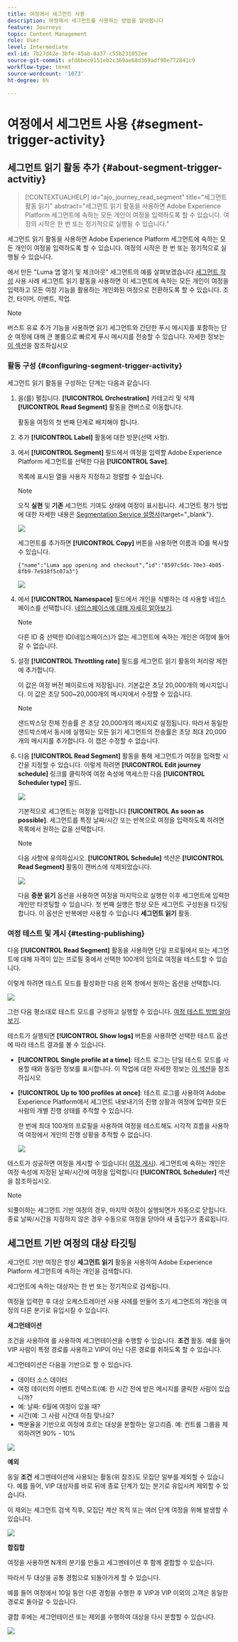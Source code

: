 ```yaml
---
title: 여정에서 세그먼트 사용
description: 여정에서 세그먼트를 사용하는 방법을 알아봅니다
feature: Journeys
topic: Content Management
role: User
level: Intermediate
exl-id: 7b27d42e-3bfe-45ab-8a37-c55b231052ee
source-git-commit: afd6bec0151eb2c369ae68d369adf98e772841c9
workflow-type: tm+mt
source-wordcount: '1073'
ht-degree: 6%

---
```


# 여정에서 세그먼트 사용 {#segment-trigger-activity}

## 세그먼트 읽기 활동 추가 {#about-segment-trigger-actvitiy}

>[!CONTEXTUALHELP]
>id="ajo_journey_read_segment"
>title="세그먼트 활동 읽기"
>abstract="세그먼트 읽기 활동을 사용하면 Adobe Experience Platform 세그먼트에 속하는 모든 개인이 여정을 입력하도록 할 수 있습니다. 여정의 시작은 한 번 또는 정기적으로 실행될 수 있습니다."

세그먼트 읽기 활동을 사용하면 Adobe Experience Platform 세그먼트에 속하는 모든 개인이 여정을 입력하도록 할 수 있습니다. 여정의 시작은 한 번 또는 정기적으로 실행될 수 있습니다.

에서 만든 &quot;Luma 앱 열기 및 체크아웃&quot; 세그먼트의 예를 살펴보겠습니다 [세그먼트 작성](../segment/about-segments.md) 사용 사례 세그먼트 읽기 활동을 사용하면 이 세그먼트에 속하는 모든 개인이 여정을 입력하고 모든 여정 기능을 활용하는 개인화된 여정으로 전환하도록 할 수 있습니다. 조건, 타이머, 이벤트, 작업.

>[!NOTE]
>
>버스트 유료 추가 기능을 사용하면 읽기 세그먼트와 간단한 푸시 메시지를 포함하는 단순 여정에 대해 큰 볼륨으로 빠르게 푸시 메시지를 전송할 수 있습니다. 자세한 정보는 [이 섹션](../building-journeys/journey-gs.md#burst)을 참조하십시오

### 활동 구성 {#configuring-segment-trigger-activity}

세그먼트 읽기 활동을 구성하는 단계는 다음과 같습니다.

1. 을(를) 펼칩니다. **[!UICONTROL Orchestration]** 카테고리 및 삭제 **[!UICONTROL Read Segment]** 활동을 캔버스로 이동합니다.

   활동을 여정의 첫 번째 단계로 배치해야 합니다.

1. 추가 **[!UICONTROL Label]** 활동에 대한 방문(선택 사항).

1. 에서 **[!UICONTROL Segment]** 필드에서 여정을 입력할 Adobe Experience Platform 세그먼트를 선택한 다음 **[!UICONTROL Save]**.

   목록에 표시된 열을 사용자 지정하고 정렬할 수 있습니다.

   >[!NOTE]
   >
   >오직 **실현** 및 **기존** 세그먼트 기여도 상태에 여정이 표시됩니다. 세그먼트 평가 방법에 대한 자세한 내용은 [Segmentation Service 설명서](https://experienceleague.adobe.com/docs/experience-platform/segmentation/tutorials/evaluate-a-segment.html#interpret-segment-results){target=&quot;_blank&quot;}.

   ![](assets/read-segment-selection.png)

   세그먼트를 추가하면 **[!UICONTROL Copy]** 버튼을 사용하면 이름과 ID를 복사할 수 있습니다.

   `{"name":"Luma app opening and checkout",”id":"8597c5dc-70e3-4b05-8fb9-7e938f5c07a3"}`

   ![](assets/read-segment-copy.png)

1. 에서 **[!UICONTROL Namespace]** 필드에서 개인을 식별하는 데 사용할 네임스페이스를 선택합니다. [네임스페이스에 대해 자세히 알아보기](../event/about-creating.md#select-the-namespace).

   >[!NOTE]
   >
   >다른 ID 중 선택한 ID(네임스페이스)가 없는 세그먼트에 속하는 개인은 여정에 들어갈 수 없습니다.

1. 설정 **[!UICONTROL Throttling rate]** 필드를 세그먼트 읽기 활동의 처리량 제한에 추가합니다.

   이 값은 여정 버전 페이로드에 저장됩니다. 기본값은 초당 20,000개의 메시지입니다. 이 값은 초당 500~20,000개의 메시지에서 수정할 수 있습니다.

   >[!NOTE]
   >
   >샌드박스당 전체 전송률 은 초당 20,000개의 메시지로 설정됩니다. 따라서 동일한 샌드박스에서 동시에 실행되는 모든 읽기 세그먼트의 전송률은 초당 최대 20,000개의 메시지를 추가합니다. 이 캡은 수정할 수 없습니다.

1. 다음 **[!UICONTROL Read Segment]** 활동을 통해 세그먼트가 여정을 입력할 시간을 지정할 수 있습니다. 이렇게 하려면 **[!UICONTROL Edit journey schedule]** 링크를 클릭하여 여정 속성에 액세스한 다음 **[!UICONTROL Scheduler type]** 필드.

   ![](assets/read-segment-schedule.png)

   기본적으로 세그먼트는 여정을 입력합니다 **[!UICONTROL As soon as possible]**. 세그먼트를 특정 날짜/시간 또는 반복으로 여정을 입력하도록 하려면 목록에서 원하는 값을 선택합니다.

   >[!NOTE]
   >
   >다음 사항에 유의하십시오. **[!UICONTROL Schedule]** 섹션은 **[!UICONTROL Read Segment]** 활동이 캔버스에 삭제되었습니다.

   ![](assets/read-segment-schedule-list.png)

   다음 **증분 읽기** 옵션을 사용하면 여정을 마지막으로 실행한 이후 세그먼트에 입력한 개인만 타겟팅할 수 있습니다. 첫 번째 실행은 항상 모든 세그먼트 구성원을 타깃팅합니다. 이 옵션은 반복에만 사용할 수 있습니다 **세그먼트 읽기** 활동.

<!--

### Segment filters {#segment-filters}

[!CONTEXTUALHELP]
>id="jo_segment_filters"
>title="About segment filters"
>abstract="You can choose to target only the individuals who entered or exited a specific segment during a specific time window. For example, you can decide to only retrieve all the customers who entered the VIP segment since last week."

You can choose to target only the individuals who entered or exited a specific segment during a specific time window. For example, you can decide to only retrieve all the customers who entered the VIP segment since last week. Only the new VIP customers will be targeted. All the customers who were already part of the VIP segment before will be excluded.

To activate this mode, click the **Segment Filters** toggle. Two fields are displayed:

**Segment membership**: choose whether you want to listen to segment entrances or exits. 

**Lookback window**: define when you want to start to listen to entrances or exits. This lookback window is expressed in hours, starting from the moment the journey is triggered.  If you set this duration to 0, the journey will target all members of the segment. For recurring journeys, it will take into account all entrances/exits since the last time the journey was triggered.

-->

### 여정 테스트 및 게시 {#testing-publishing}

다음 **[!UICONTROL Read Segment]** 활동을 사용하면 단일 프로필에서 또는 세그먼트에 대해 자격이 있는 프로필 중에서 선택한 100개의 임의로 여정을 테스트할 수 있습니다.

이렇게 하려면 테스트 모드를 활성화한 다음 왼쪽 창에서 원하는 옵션을 선택합니다.

![](assets/read-segment-test-mode.png)

그런 다음 평소대로 테스트 모드를 구성하고 실행할 수 있습니다. [여정 테스트 방법 알아보기](testing-the-journey.md).

테스트가 실행되면 **[!UICONTROL Show logs]** 버튼을 사용하면 선택한 테스트 옵션에 따라 테스트 결과를 볼 수 있습니다.

* **[!UICONTROL Single profile at a time]**: 테스트 로그는 단일 테스트 모드를 사용할 때와 동일한 정보를 표시합니다. 이 작업에 대한 자세한 정보는 [이 섹션](testing-the-journey.md#viewing_logs)을 참조하십시오

* **[!UICONTROL Up to 100 profiles at once]**: 테스트 로그를 사용하여 Adobe Experience Platform에서 세그먼트 내보내기의 진행 상황과 여정에 입력한 모든 사람의 개별 진행 상태를 추적할 수 있습니다.

   한 번에 최대 100개의 프로필을 사용하여 여정을 테스트해도 시각적 흐름을 사용하여 여정에서 개인의 진행 상황을 추적할 수 없습니다.

   ![](assets/read-segment-log.png)

테스트가 성공하면 여정을 게시할 수 있습니다( [여정 게시](publishing-the-journey.md)). 세그먼트에 속하는 개인은 여정 속성에 지정된 날짜/시간에 여정을 입력합니다 **[!UICONTROL Scheduler]** 섹션을 참조하십시오.

>[!NOTE]
>
>되풀이하는 세그먼트 기반 여정의 경우, 마지막 여정이 실행되면가 자동으로 닫힙니다. 종료 날짜/시간을 지정하지 않은 경우 수동으로 여정을 닫아야 새 출입구가 종료됩니다.

## 세그먼트 기반 여정의 대상 타깃팅

세그먼트 기반 여정은 항상 **세그먼트 읽기** 활동을 사용하여 Adobe Experience Platform 세그먼트에 속하는 개인을 검색합니다.

세그먼트에 속하는 대상자는 한 번 또는 정기적으로 검색됩니다.

여정을 입력한 후 대상 오케스트레이션 사용 사례를 만들어 초기 세그먼트의 개인을 여정의 다른 분기로 유입시킬 수 있습니다.

**세그먼테이션**

조건을 사용하여 를 사용하여 세그먼테이션을 수행할 수 있습니다. **조건** 활동. 예를 들어 VIP 사람이 특정 경로를 사용하고 VIP이 아닌 다른 경로를 취하도록 할 수 있습니다.

세그먼테이션은 다음을 기반으로 할 수 있습니다.

* 데이터 소스 데이터
* 여정 데이터의 이벤트 컨텍스트(예: 한 시간 전에 받은 메시지를 클릭한 사람이 있습니까?
* 예: 날짜: 6월에 여정이 있을 때?
* 시간(예: 그 사람 시간대 아침 맞나요?
* 백분율을 기반으로 여정에 흐르는 대상을 분할하는 알고리즘. 예: 컨트롤 그룹을 제외하려면 90% - 10%

![](assets/read-segment-audience1.png)

**예외**

동일 **조건** 세그멘테이션에 사용되는 활동(위 참조)도 모집단 일부를 제외할 수 있습니다. 예를 들어, VIP 대상자를 바로 뒤에 종료 단계가 있는 분기로 유입시켜 제외할 수 있습니다.

이 제외는 세그먼트 검색 직후, 모집단 계산 목적 또는 여러 단계 여정을 위해 발생할 수 있습니다.

![](assets/read-segment-audience2.png)

**합집합**

여정을 사용하면 N개의 분기를 만들고 세그멘테이션 후 함께 결합할 수 있습니다.

따라서 두 대상을 공통 경험으로 되돌아가게 할 수 있습니다.

예를 들어 여정에서 10일 동안 다른 경험을 수행한 후 VIP과 VIP 이외의 고객은 동일한 경로로 돌아갈 수 있습니다.

결합 후에는 세그먼테이션 또는 제외를 수행하여 대상을 다시 분할할 수 있습니다.

![](assets/read-segment-audience3.png)
